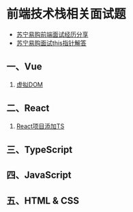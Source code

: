 # 前端技术栈相关面试题
- [苏宁易购前端面试经历分享](https://blog.csdn.net/weixin_43924228/article/details/90699272)
- [苏宁易购面试this指针解答](https://blog.csdn.net/weixin_43924228/article/details/90755267)

## 一、Vue
1. [虚拟DOM](https://github.com/machao07/interview-questions/issues/1)

## 二、React
1. [React项目添加TS](https://github.com/machao07/interview-questions/issues/2)

## 三、TypeScript


## 四、JavaScript


## 五、HTML & CSS
